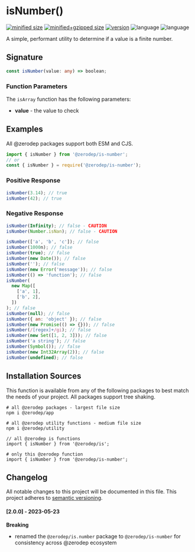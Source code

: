 # isNumber()

[![minified size](https://img.shields.io/bundlephobia/min/@zerodep/is-number?style=flat-square&color=blue)](https://bundlephobia.com/package/@zerodep/is-number)
[![minified+gzipped size](https://img.shields.io/bundlephobia/minzip/@zerodep/is-number?style=flat-square&color=blue)](https://bundlephobia.com/package/@zerodep/is-number)
[![version](https://img.shields.io/npm/v/@zerodep/is-number?style=flat-square&color=blue)](https://www.npmjs.com/package/@zerodep/is-number)
![language](https://img.shields.io/github/languages/top/cdepage/zerodep?style=flat-square)
![language](https://img.shields.io/badge/types-included-blue?style=flat-square)

A simple, performant utility to determine if a value is a finite number.

## Signature

```typescript
const isNumber(value: any) => boolean;
```

### Function Parameters

The `isArray` function has the following parameters:

- **value** - the value to check

## Examples

All @zerodep packages support both ESM and CJS.

```javascript
import { isNumber } from '@zerodep/is-number';
// or
const { isNumber } = require('@zerodep/is-number');
```

### Positive Response

```javascript
isNumber(3.14); // true
isNumber(42); // true
```

### Negative Response

```javascript
isNumber(Infinity); // false - CAUTION
isNumber(Number.isNan); // false - CAUTION

isNumber(['a', 'b', 'c']); // false
isNumber(1000n); // false
isNumber(true); // false
isNumber(new Date()); // false
isNumber(''); // false
isNumber(new Error('message')); // false
isNumber(() => 'function'); // false
isNumber(
  new Map([
    ['a', 1],
    ['b', 2],
  ])
); // false
isNumber(null); // false
isNumber({ an: 'object' }); // false
isNumber(new Promise(() => {})); // false
isNumber(/[regex]+/gi); // false
isNumber(new Set([1, 2, 3])); // false
isNumber('a string'); // false
isNumber(Symbol()); // false
isNumber(new Int32Array(2)); // false
isNumber(undefined); // false
```

## Installation Sources

This function is available from any of the following packages to best match the needs of your project. All packages support tree shaking.

```shell
# all @zerodep packages - largest file size
npm i @zerodep/app

# all @zerodep utility functions - medium file size
npm i @zerodep/utility

// all @zerodep is functions
import { isNumber } from '@zerodep/is';

# only this @zerodep function
import { isNumber } from '@zerodep/is-number';
```

## Changelog

All notable changes to this project will be documented in this file. This project adheres to [semantic versioning](https://semver.org/spec/v2.0.0.html).

#### [2.0.0] - 2023-05-23

**Breaking**

- renamed the `@zerodep/is.number` package to `@zerodep/is-number` for consistency across @zerodep ecosystem
